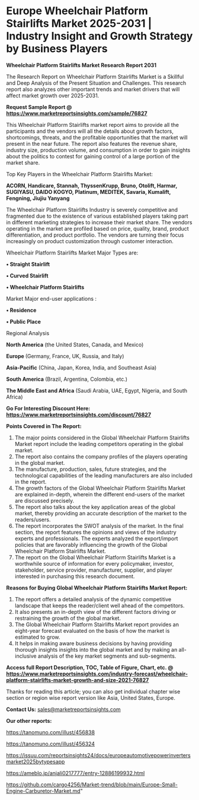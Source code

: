  # Europe Wheelchair Platform Stairlifts Market 2025-2031 | Industry Insight and Growth Strategy by Business Players

<strong>Wheelchair Platform Stairlifts Market Research Report 2031</strong>

The Research Report on Wheelchair Platform Stairlifts Market is a Skillful and Deep Analysis of the Present Situation and Challenges. This research report also analyzes other important trends and market drivers that will affect market growth over 2025-2031.

<strong>Request Sample Report @ <a href=https://www.marketreportsinsights.com/sample/76827>https://www.marketreportsinsights.com/sample/76827</a></strong>

This Wheelchair Platform Stairlifts market report aims to provide all the participants and the vendors will all the details about growth factors, shortcomings, threats, and the profitable opportunities that the market will present in the near future. The report also features the revenue share, industry size, production volume, and consumption in order to gain insights about the politics to contest for gaining control of a large portion of the market share.

Top Key Players in the Wheelchair Platform Stairlifts Market:

<strong>ACORN, Handicare, Stannah, ThyssenKrupp, Bruno, Otolift, Harmar, SUGIYASU, DAIDO KOGYO, Platinum, MEDITEK, Savaria, Kumalift, Fengning, Jiujiu Yanyang</strong>

The Wheelchair Platform Stairlifts Industry is severely competitive and fragmented due to the existence of various established players taking part in different marketing strategies to increase their market share. The vendors operating in the market are profiled based on price, quality, brand, product differentiation, and product portfolio. The vendors are turning their focus increasingly on product customization through customer interaction.

Wheelchair Platform Stairlifts Market Major Types are:

<strong>• Straight Stairlift

• Curved Stairlift

• Wheelchair Platform Stairlifts</strong>

Market Major end-user applications :

<strong>• Residence

• Public Place</strong>

Regional Analysis

</u><strong><b>North America</b></strong> (the United States, Canada, and Mexico)

<strong><b>Europe </b></strong>(Germany, France, UK, Russia, and Italy)

<strong><b>Asia-Pacific</b></strong> (China, Japan, Korea, India, and Southeast Asia)

<strong><b>South America</b></strong> (Brazil, Argentina, Colombia, etc.)

<strong><b>The Middle East and Africa</b></strong> (Saudi Arabia, UAE, Egypt, Nigeria, and South Africa)

<strong>Go For Interesting Discount Here: <a href=https://www.marketreportsinsights.com/discount/76827>https://www.marketreportsinsights.com/discount/76827</a></strong>

<strong>Points Covered in The Report:</strong>
<ol>
  <li>The major points considered in the Global Wheelchair Platform Stairlifts Market report include the leading competitors operating in the global market.</li>
  <li>The report also contains the company profiles of the players operating in the global market.</li>
  <li>The manufacture, production, sales, future strategies, and the technological capabilities of the leading manufacturers are also included in the report.</li>
  <li>The growth factors of the Global Wheelchair Platform Stairlifts Market are explained in-depth, wherein the different end-users of the market are discussed precisely.</li>
  <li>The report also talks about the key application areas of the global market, thereby providing an accurate description of the market to the readers/users.</li>
  <li>The report incorporates the SWOT analysis of the market. In the final section, the report features the opinions and views of the industry experts and professionals. The experts analyzed the export/import policies that are favorably influencing the growth of the Global Wheelchair Platform Stairlifts Market.</li>
  <li>The report on the Global Wheelchair Platform Stairlifts Market is a worthwhile source of information for every policymaker, investor, stakeholder, service provider, manufacturer, supplier, and player interested in purchasing this research document.</li>
</ol>
<strong>Reasons for Buying Global Wheelchair Platform Stairlifts Market Report:</strong>

<ol>
  <li>The report offers a detailed analysis of the dynamic competitive landscape that keeps the reader/client well ahead of the competitors.</li>
  <li>It also presents an in-depth view of the different factors driving or restraining the growth of the global market.</li>
  <li>The Global Wheelchair Platform Stairlifts Market report provides an eight-year forecast evaluated on the basis of how the market is estimated to grow.</li>
  <li>It helps in making aware business decisions by having providing thorough insights insights into the global market and by making an all-inclusive analysis of the key market segments and sub-segments.</li>
</ol>
<strong>Access full Report Description, TOC, Table of Figure, Chart, etc. @ <a href=https://www.marketreportsinsights.com/industry-forecast/wheelchair-platform-stairlifts-market-growth-and-size-2021-76827>https://www.marketreportsinsights.com/industry-forecast/wheelchair-platform-stairlifts-market-growth-and-size-2021-76827</a></strong>


Thanks for reading this article; you can also get individual chapter wise section or region wise report version like Asia, United States, Europe.

<strong>Contact Us:</strong>
sales@marketreportsinsights.com

<strong>Our other reports:</strong>

<a href=https://tanomuno.com/illust/456838>https://tanomuno.com/illust/456838</a>

<a href=https://tanomuno.com/illust/456324>https://tanomuno.com/illust/456324</a>

<a href=https://issuu.com/reportsinsights24/docs/europeautomotivepowerinvertersmarket2025bytypesapp>https://issuu.com/reportsinsights24/docs/europeautomotivepowerinvertersmarket2025bytypesapp</a>

<a href=https://ameblo.jp/anjali0217777/entry-12886199932.html>https://ameblo.jp/anjali0217777/entry-12886199932.html</a>

<a href=https://github.com/cargo4256/Market-trend/blob/main/Europe-Small-Engine-Carburetor-Market.md>https://github.com/cargo4256/Market-trend/blob/main/Europe-Small-Engine-Carburetor-Market.md</a>"
